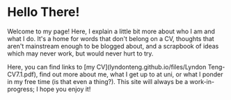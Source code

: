 # Hello There!

Welcome to my page! Here, I explain a little bit more about who I am and what I do. It's a home for words that don't belong on a CV, thoughts that aren't mainstream enough to be blogged about, and a scrapbook of ideas which may never work, but would never hurt to try.

Here, you can find links to [my CV](lyndonteng.github.io/files/Lyndon Teng-CV7.1.pdf), find out more about me, what I get up to at uni, or what I ponder in my free time (is that even a thing?). This site will always be a work-in-progress; I hope you enjoy it!